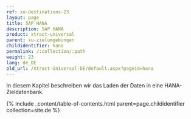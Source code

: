 ```yaml
---
ref: xu-destinations-23
layout: page
title: SAP HANA
description: SAP HANA
product: xtract-universal
parent: xu-zielumgebungen
childidentifier: hana
permalink: /:collection/:path
weight: 23
lang: de_DE
old_url: /Xtract-Universal-DE/default.aspx?pageid=hana
---
```


In diesem Kapitel beschreiben wir das Laden der Daten in eine HANA-Zieldatenbank.  


{% include _content/table-of-contents.html parent=page.childidentifier collection=site.de %}